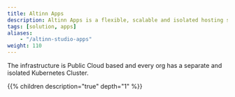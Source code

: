 ```yaml
---
title: Altinn Apps
description: Altinn Apps is a flexible, scalable and isolated hosting solution where apps created in Altinn Studio is deployed. Based on Kubernetes and docker.   
tags: [solution, apps]
aliases:
    - "/altinn-studio-apps"
weight: 110
---
```


The infrastructure is Public Cloud based and every org has a separate and isolated Kubernetes Cluster. 

{{% children description="true" depth="1" %}}